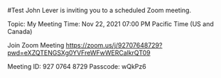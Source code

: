 #Test
John Lever is inviting you to a scheduled Zoom meeting.

Topic: My Meeting
Time: Nov 22, 2021 07:00 PM Pacific Time (US and Canada)

Join Zoom Meeting
https://zoom.us/j/92707648729?pwd=eXZQTENGSXg0YVFreWFwWERCalkrQT09

Meeting ID: 927 0764 8729
Passcode: wQkPz6









